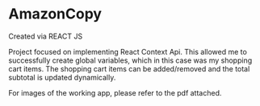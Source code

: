 # AmazonCopy

Created via REACT JS 

Project focused on implementing React Context Api. This allowed me to successfully create global variables, which in this case was my shopping cart items. The shopping cart items can be added/removed and the total subtotal is updated dynamically. 

For images of the working app, please refer to the pdf attached. 
